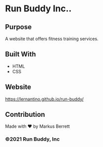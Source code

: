 # Run Buddy Inc..

## Purpose
A website that offers fitness training services.

## Built With
* HTML
* CSS

## Website
https://lernantino.github.io/run-buddy/

## Contribution
Made with ❤️ by Markus Berrett

### ©️2021 Run Buddy, Inc 
